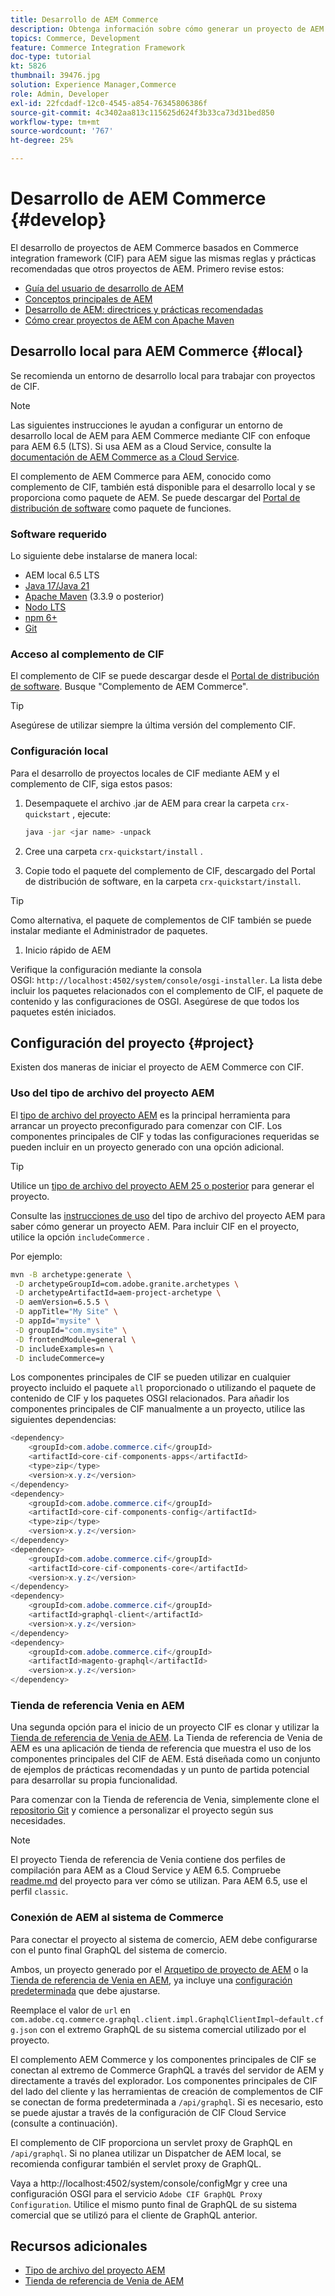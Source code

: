 ```yaml
---
title: Desarrollo de AEM Commerce
description: Obtenga información sobre cómo generar un proyecto de AEM habilitado para el comercio mediante el arquetipo de proyecto de AEM. Aprenda a crear e implementar el proyecto en un entorno de desarrollo local.
topics: Commerce, Development
feature: Commerce Integration Framework
doc-type: tutorial
kt: 5826
thumbnail: 39476.jpg
solution: Experience Manager,Commerce
role: Admin, Developer
exl-id: 22fcdadf-12c0-4545-a854-76345806386f
source-git-commit: 4c3402aa813c115625d624f3b33ca73d31bed850
workflow-type: tm+mt
source-wordcount: '767'
ht-degree: 25%

---
```


# Desarrollo de AEM Commerce {#develop}

El desarrollo de proyectos de AEM Commerce basados en Commerce integration framework (CIF) para AEM sigue las mismas reglas y prácticas recomendadas que otros proyectos de AEM. Primero revise estos:

- [Guía del usuario de desarrollo de AEM](/help/sites-developing/getting-started.md)
- [Conceptos principales de AEM](/help/sites-developing/the-basics.md)
- [Desarrollo de AEM: directrices y prácticas recomendadas](/help/sites-developing/dev-guidelines-bestpractices.md)
- [Cómo crear proyectos de AEM con Apache Maven](/help/sites-developing/ht-projects-maven.md)

## Desarrollo local para AEM Commerce {#local}

Se recomienda un entorno de desarrollo local para trabajar con proyectos de CIF.

>[!NOTE]
>
>Las siguientes instrucciones le ayudan a configurar un entorno de desarrollo local de AEM para AEM Commerce mediante CIF con enfoque para AEM 6.5 (LTS). Si usa AEM as a Cloud Service, consulte la [documentación de AEM Commerce as a Cloud Service](https://experienceleague.adobe.com/docs/experience-manager-cloud-service/content-and-commerce/home.html?lang=es).

El complemento de AEM Commerce para AEM, conocido como complemento de CIF, también está disponible para el desarrollo local y se proporciona como paquete de AEM. Se puede descargar del [Portal de distribución de software](https://experience.adobe.com/#/downloads/content/software-distribution/es/aem.html) como paquete de funciones.

### Software requerido

Lo siguiente debe instalarse de manera local:

- AEM local 6.5 LTS
- [Java 17/Java 21](https://downloads.experiencecloud.adobe.com/content/software-distribution/en/general.html)
- [Apache Maven](https://maven.apache.org/) (3.3.9 o posterior)
- [Nodo LTS](https://nodejs.org/en/)
- [npm 6+](https://www.npmjs.com/)
- [Git](https://git-scm.com/)

### Acceso al complemento de CIF

El complemento de CIF se puede descargar desde el [Portal de distribución de software](https://experience.adobe.com/#/downloads/content/software-distribution/es/aem.html). Busque &quot;Complemento de AEM Commerce&quot;.

>[!TIP]
>
>Asegúrese de utilizar siempre la última versión del complemento CIF.

### Configuración local

Para el desarrollo de proyectos locales de CIF mediante AEM y el complemento de CIF, siga estos pasos:

1. Desempaquete el archivo .jar de AEM para crear la carpeta `crx-quickstart` , ejecute:

   ```bash
   java -jar <jar name> -unpack
   ```

1. Cree una carpeta `crx-quickstart/install` .

1. Copie todo el paquete del complemento de CIF, descargado del Portal de distribución de software, en la carpeta `crx-quickstart/install`.

>[!TIP]
>
>Como alternativa, el paquete de complementos de CIF también se puede instalar mediante el Administrador de paquetes.

1. Inicio rápido de AEM

Verifique la configuración mediante la consola OSGI: `http://localhost:4502/system/console/osgi-installer`. La lista debe incluir los paquetes relacionados con el complemento de CIF, el paquete de contenido y las configuraciones de OSGI. Asegúrese de que todos los paquetes estén iniciados.

## Configuración del proyecto {#project}

Existen dos maneras de iniciar el proyecto de AEM Commerce con CIF.

### Uso del tipo de archivo del proyecto AEM

El [tipo de archivo del proyecto AEM](https://github.com/adobe/aem-project-archetype) es la principal herramienta para arrancar un proyecto preconfigurado para comenzar con CIF. Los componentes principales de CIF y todas las configuraciones requeridas se pueden incluir en un proyecto generado con una opción adicional.

>[!TIP]
>
>Utilice un [tipo de archivo del proyecto AEM 25 o posterior](https://github.com/adobe/aem-project-archetype/releases) para generar el proyecto.

Consulte las [instrucciones de uso](https://github.com/adobe/aem-project-archetype#usage) del tipo de archivo del proyecto AEM para saber cómo generar un proyecto AEM. Para incluir CIF en el proyecto, utilice la opción `includeCommerce` .

Por ejemplo:

```bash
mvn -B archetype:generate \
 -D archetypeGroupId=com.adobe.granite.archetypes \
 -D archetypeArtifactId=aem-project-archetype \
 -D aemVersion=6.5.5 \
 -D appTitle="My Site" \
 -D appId="mysite" \
 -D groupId="com.mysite" \
 -D frontendModule=general \
 -D includeExamples=n \
 -D includeCommerce=y
```

Los componentes principales de CIF se pueden utilizar en cualquier proyecto incluido el paquete `all` proporcionado o utilizando el paquete de contenido de CIF y los paquetes OSGI relacionados. Para añadir los componentes principales de CIF manualmente a un proyecto, utilice las siguientes dependencias:

```java
<dependency>
    <groupId>com.adobe.commerce.cif</groupId>
    <artifactId>core-cif-components-apps</artifactId>
    <type>zip</type>
    <version>x.y.z</version>
</dependency>
<dependency>
    <groupId>com.adobe.commerce.cif</groupId>
    <artifactId>core-cif-components-config</artifactId>
    <type>zip</type>
    <version>x.y.z</version>
</dependency>
<dependency>
    <groupId>com.adobe.commerce.cif</groupId>
    <artifactId>core-cif-components-core</artifactId>
    <version>x.y.z</version>
</dependency>
<dependency>
    <groupId>com.adobe.commerce.cif</groupId>
    <artifactId>graphql-client</artifactId>
    <version>x.y.z</version>
</dependency>
<dependency>
    <groupId>com.adobe.commerce.cif</groupId>
    <artifactId>magento-graphql</artifactId>
    <version>x.y.z</version>
</dependency>
```

### Tienda de referencia Venia en AEM

Una segunda opción para el inicio de un proyecto CIF es clonar y utilizar la [Tienda de referencia de Venia de AEM](https://github.com/adobe/aem-cif-guides-venia). La Tienda de referencia de Venia de AEM es una aplicación de tienda de referencia que muestra el uso de los componentes principales del CIF de AEM. Está diseñada como un conjunto de ejemplos de prácticas recomendadas y un punto de partida potencial para desarrollar su propia funcionalidad.

Para comenzar con la Tienda de referencia de Venia, simplemente clone el [repositorio Git](https://github.com/adobe/aem-cif-guides-venia) y comience a personalizar el proyecto según sus necesidades.

>[!NOTE]
>
>El proyecto Tienda de referencia de Venia contiene dos perfiles de compilación para AEM as a Cloud Service y AEM 6.5. Compruebe [readme.md](https://github.com/adobe/aem-cif-guides-venia/blob/main/README.md) del proyecto para ver cómo se utilizan. Para AEM 6.5, use el perfil `classic`.

### Conexión de AEM al sistema de Commerce

Para conectar el proyecto al sistema de comercio, AEM debe configurarse con el punto final GraphQL del sistema de comercio.

Ambos, un proyecto generado por el [Arquetipo de proyecto de AEM](https://github.com/adobe/aem-project-archetype) o la [Tienda de referencia de Venia en AEM](https://github.com/adobe/aem-cif-guides-venia), ya incluye una [configuración predeterminada](https://github.com/adobe/aem-cif-guides-venia/blob/main/ui.config/src/main/content/jcr_root/apps/venia/osgiconfig/config/com.adobe.cq.commerce.graphql.client.impl.GraphqlClientImpl~default.cfg.json) que debe ajustarse.

Reemplace el valor de `url` en `com.adobe.cq.commerce.graphql.client.impl.GraphqlClientImpl~default.cfg.json` con el extremo GraphQL de su sistema comercial utilizado por el proyecto.

El complemento AEM Commerce y los componentes principales de CIF se conectan al extremo de Commerce GraphQL a través del servidor de AEM y directamente a través del explorador. Los componentes principales de CIF del lado del cliente y las herramientas de creación de complementos de CIF se conectan de forma predeterminada a `/api/graphql`. Si es necesario, esto se puede ajustar a través de la configuración de CIF Cloud Service (consulte a continuación).

El complemento de CIF proporciona un servlet proxy de GraphQL en `/api/graphql`. Si no planea utilizar un Dispatcher de AEM local, se recomienda configurar también el servlet proxy de GraphQL.

Vaya a http://localhost:4502/system/console/configMgr y cree una configuración OSGI para el servicio `Adobe CIF GraphQL Proxy Configuration`. Utilice el mismo punto final de GraphQL de su sistema comercial que se utilizó para el cliente de GraphQL anterior.

## Recursos adicionales

- [Tipo de archivo del proyecto AEM](https://github.com/adobe/aem-project-archetype)
- [Tienda de referencia de Venia de AEM](https://github.com/adobe/aem-cif-guides-venia)
